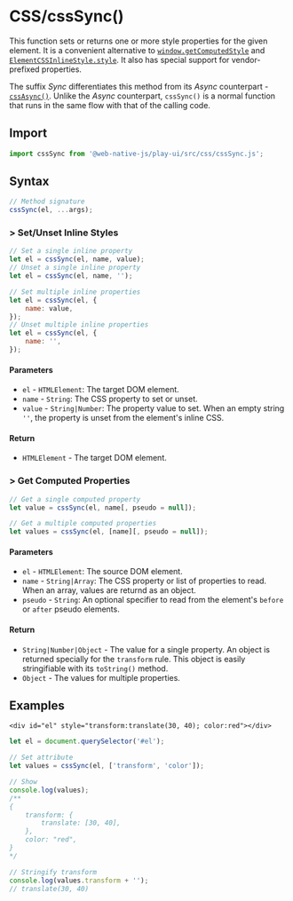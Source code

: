 # CSS/cssSync\(\)

This function sets or returns one or more style properties for the given element. It is a convenient alternative to [`window.getComputedStyle`](https://developer.mozilla.org/en-US/docs/Web/API/Window/getComputedStyle) and [`ElementCSSInlineStyle.style`](https://developer.mozilla.org/en-US/docs/Web/API/ElementCSSInlineStyle/style). It also has special support for vendor-prefixed properties.

The suffix _Sync_ differentiates this method from its _Async_ counterpart - [`cssAsync()`](cssasync.md). Unlike the _Async_ counterpart, `cssSync()` is a normal function that runs in the same flow with that of the calling code.

## Import

```javascript
import cssSync from '@web-native-js/play-ui/src/css/cssSync.js';
```

## Syntax

```javascript
// Method signature
cssSync(el, ...args);
```

### &gt; Set/Unset Inline Styles

```javascript
// Set a single inline property
let el = cssSync(el, name, value);
// Unset a single inline property
let el = cssSync(el, name, '');

// Set multiple inline properties
let el = cssSync(el, {
    name: value,
});
// Unset multiple inline properties
let el = cssSync(el, {
    name: '',
});
```

#### Parameters

* `el` - `HTMLElement`: The target DOM element.
* `name` - `String`: The CSS property to set or unset.
* `value` - `String|Number`: The property value to set. When an empty string `''`, the property is unset from the element's inline CSS.

#### Return

* `HTMLElement` - The target DOM element.

### &gt; Get Computed Properties

```javascript
// Get a single computed property
let value = cssSync(el, name[, pseudo = null]);

// Get a multiple computed properties
let values = cssSync(el, [name][, pseudo = null]);
```

#### Parameters

* `el` - `HTMLElement`: The source DOM element.
* `name` - `String|Array`: The CSS property or list of properties to read. When an array, values are returnd as an object.
* `pseudo` - `String`: An optional specifier to read from the element's `before` or `after` pseudo elements.

#### Return

* `String|Number|Object` - The value for a single property. An object is returned specially for the `transform` rule. This object is easily stringifiable with its `toString()` method.
* `Object` - The values for multiple properties.

## Examples

```markup
<div id="el" style="transform:translate(30, 40); color:red"></div>
```

```javascript
let el = document.querySelector('#el');

// Set attribute
let values = cssSync(el, ['transform', 'color']);

// Show
console.log(values);
/**
{
    transform: {
        translate: [30, 40],
    },
    color: "red",
}
*/

// Stringify transform
console.log(values.transform + '');
// translate(30, 40)
```

